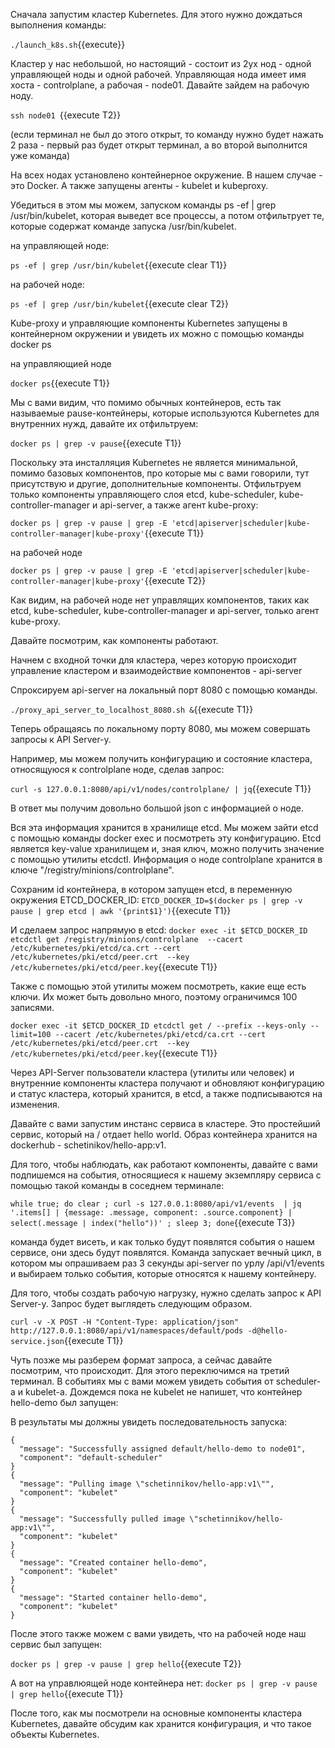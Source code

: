 Сначала запустим кластер Kubernetes. Для этого нужно дождаться выполнения команды:

`./launch_k8s.sh`{{execute}}

Кластер у нас небольшой, но настоящий - состоит из 2ух нод - одной управляющей ноды и одной рабочей. Управляющая нода имеет имя хоста - controlplane, а рабочая - node01. Давайте зайдем на рабочую ноду. 

`ssh node01 `{{execute T2}}

(если терминал не был до этого открыт, то команду нужно будет нажать 2 раза - первый раз будет открыт терминал, а во второй выполнится уже команда)
 
На всех нодах установлено контейнерное окружение. B нашем случае - это Docker. А также запущены агенты - kubelet и kubeproxy. 

Убедиться в этом мы можем, запуском команды ps -ef | grep /usr/bin/kubelet, которая выведет все процессы, а потом отфильтрует те, которые содержат команде запуска /usr/bin/kubelet.

на управляющей ноде:

`ps -ef | grep /usr/bin/kubelet`{{execute clear T1}}

на рабочей ноде:

`ps -ef | grep /usr/bin/kubelet`{{execute clear T2}}

Kube-proxy и управляющие компоненты Kubernetes запущены в контейнерном окружении и увидеть их можно с помощью команды docker ps 

на управляющией ноде

`docker ps`{{execute T1}}

Мы с вами видим, что помимо обычных контейнеров, есть так называемые pause-контейнеры, которые используются Kubernetes для внутренних нужд, давайте их отфильтруем:

`docker ps | grep -v pause`{{execute T1}}

Поскольку эта инсталляция Kubernetes не является минимальной, помимо базовых компонентов, про которые мы с вами говорили, тут присутствую и другие, дополнительные компоненты. Отфильтруем только компоненты управляющего слоя etcd, kube-scheduler, kube-controller-manager и api-server, а также агент kube-proxy:

`docker ps | grep -v pause | grep -E 'etcd|apiserver|scheduler|kube-controller-manager|kube-proxy'`{{execute T1}}

на рабочей ноде

`docker ps | grep -v pause | grep -E 'etcd|apiserver|scheduler|kube-controller-manager|kube-proxy'`{{execute T2}}

Как видим, на рабочей ноде нет управлящих компонентов, таких как etcd, kube-scheduler, kube-controller-manager и api-server, только агент kube-proxy.

Давайте посмотрим, как компоненты работают. 

Начнем с входной точки для кластера, через которую происходит управление кластером и взаимодействие компонентов - api-server

Спроксируем api-server на локальный порт 8080 с помощью команды.

`./proxy_api_server_to_localhost_8080.sh &`{{execute T1}}

Теперь обращаясь по локальному порту 8080, мы можем совершать запросы к API Server-у.

Например, мы можем получить конфигурацию и состояние кластера, относящуюся к controlplane ноде, сделав запрос:

`curl -s 127.0.0.1:8080/api/v1/nodes/controlplane/ | jq`{{execute T1}}

В ответ мы получим довольно большой json с информацией о ноде.

Вся эта информация хранится в хранилище etcd. Мы можем зайти etcd c помощью команды docker exec и посмотреть эту конфигурацию. Etcd является key-value хранилищем и, зная ключ, можно получить значение с помощью утилиты etcdctl. Информация о ноде controlplane хранится в ключе "/registry/minions/controlplane". 

Сохраним id контейнера, в котором запущен etcd, в переменную окружения ETCD_DOCKER_ID:
`ETCD_DOCKER_ID=$(docker ps | grep -v pause | grep etcd | awk '{print$1}')`{{execute T1}}

И сделаем запрос напрямую в etcd:
`docker exec -it $ETCD_DOCKER_ID etcdctl get /registry/minions/controlplane  --cacert /etc/kubernetes/pki/etcd/ca.crt --cert /etc/kubernetes/pki/etcd/peer.crt  --key /etc/kubernetes/pki/etcd/peer.key`{{execute T1}}


Также с помощью этой утилиты можем посмотреть, какие еще есть ключи. Их может быть довольно много, поэтому ограничимся 100 записями.

`docker exec -it $ETCD_DOCKER_ID etcdctl get / --prefix --keys-only --limit=100 --cacert /etc/kubernetes/pki/etcd/ca.crt --cert /etc/kubernetes/pki/etcd/peer.crt  --key /etc/kubernetes/pki/etcd/peer.key`{{execute T1}}

Через API-Server пользователи кластера (утилиты или человек) и внутренние компоненты кластера получают и обновляют конфигурацию и статус кластера, который хранится, в etcd, а также подписываются на изменения. 

Давайте с вами запустим инстанс сервиса в кластере. Это простейший сервис, который на / отдает hello world. Образ контейнера хранится на dockerhub - schetinikov/hello-app:v1.

Для того, чтобы наблюдать, как работают компоненты, давайте с вами подпишемся на события, относящиеся к нашему экземпляру сервиса с помощью такой команды в соседнем терминале:

`while true; do clear ; curl -s 127.0.0.1:8080/api/v1/events  | jq '.items[] | {message: .message, component: .source.component} | select(.message | index("hello"))' ; sleep 3; done`{{execute T3}}

команда будет висеть, и как только будут появлятся события о нашем сервисе, они здесь будут появлятся. Команда запускает вечный цикл, в котором мы опрашиваем раз 3 секунды api-server по урлу /api/v1/events и выбираем только события, которые относятся к нашему контейнеру. 

Для того, чтобы создать рабочую нагрузку, нужно сделать запрос к API Server-у.
Запрос будет выглядеть следующим образом.

`curl -v -X POST -H "Content-Type: application/json" http://127.0.0.1:8080/api/v1/namespaces/default/pods -d@hello-service.json`{{execute T1}}

Чуть позже мы разберем формат запроса, а сейчас давайте посмотрим, что происходит. Для этого переключимся на третий терминал. В событиях мы с вами можем увидеть события от scheduler-а и kubelet-a. Дождемся пока не kubelet не напишет, что контейнер hello-demo был запущен:

В результаты мы должны увидеть последовательность запуска:
```
{
  "message": "Successfully assigned default/hello-demo to node01",
  "component": "default-scheduler"
}
{
  "message": "Pulling image \"schetinnikov/hello-app:v1\"",
  "component": "kubelet"
}
{
  "message": "Successfully pulled image \"schetinnikov/hello-app:v1\"",
  "component": "kubelet"
}
{
  "message": "Created container hello-demo",
  "component": "kubelet"
}
{
  "message": "Started container hello-demo",
  "component": "kubelet"
}
```

После этого также можем с вами увидеть, что на рабочей ноде наш сервис был запущен:

`docker ps | grep -v pause | grep hello`{{execute T2}}

А вот на управлюящей ноде контейнера нет:
`docker ps | grep -v pause | grep hello`{{execute T1}}

После того, как мы посмотрели на основные компоненты кластера Kubernetes, давайте обсудим как хранится конфигурация, и что такое объекты Kubernetes.
